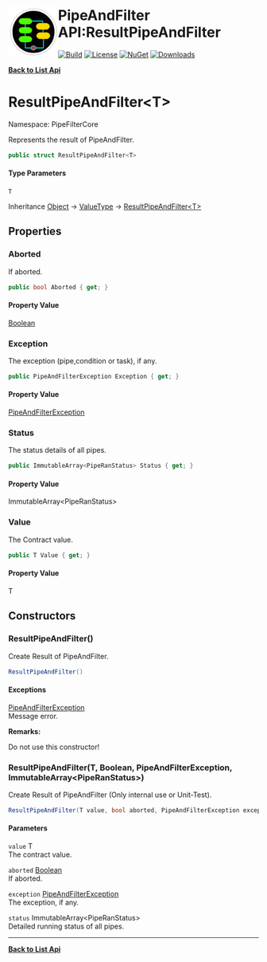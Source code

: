 # <img align="left" width="100" height="100" src="../images/icon.png">PipeAndFilter API:ResultPipeAndFilter<T> 

[![Build](https://github.com/FRACerqueira/PipeAndFilter/workflows/Build/badge.svg)](https://github.com/FRACerqueira/PipeAndFilter/actions/workflows/build.yml)
[![License](https://img.shields.io/badge/License-MIT-brightgreen.svg)](https://github.com/FRACerqueira/PipeAndFilter/blob/master/LICENSE)
[![NuGet](https://img.shields.io/nuget/v/PipeAndFilter)](https://www.nuget.org/packages/PipeAndFilter/)
[![Downloads](https://img.shields.io/nuget/dt/PipeAndFilter)](https://www.nuget.org/packages/PipeAndFilter/)

[**Back to List Api**](./apis.md)

# ResultPipeAndFilter&lt;T&gt;

Namespace: PipeFilterCore

Represents the result of PipeAndFilter.

```csharp
public struct ResultPipeAndFilter<T>
```

#### Type Parameters

`T`<br>

Inheritance [Object](https://docs.microsoft.com/en-us/dotnet/api/system.object) → [ValueType](https://docs.microsoft.com/en-us/dotnet/api/system.valuetype) → [ResultPipeAndFilter&lt;T&gt;](./pipefiltercore.resultpipeandfilter-1.md)

## Properties

### <a id="properties-aborted"/>**Aborted**

If aborted.

```csharp
public bool Aborted { get; }
```

#### Property Value

[Boolean](https://docs.microsoft.com/en-us/dotnet/api/system.boolean)<br>

### <a id="properties-exception"/>**Exception**

The exception (pipe,condition or task), if any.

```csharp
public PipeAndFilterException Exception { get; }
```

#### Property Value

[PipeAndFilterException](./pipefiltercore.pipeandfilterexception.md)<br>

### <a id="properties-status"/>**Status**

The status details of all pipes.

```csharp
public ImmutableArray<PipeRanStatus> Status { get; }
```

#### Property Value

ImmutableArray&lt;PipeRanStatus&gt;<br>

### <a id="properties-value"/>**Value**

The Contract value.

```csharp
public T Value { get; }
```

#### Property Value

T<br>

## Constructors

### <a id="constructors-.ctor"/>**ResultPipeAndFilter()**

Create Result of PipeAndFilter.

```csharp
ResultPipeAndFilter()
```

#### Exceptions

[PipeAndFilterException](./pipefiltercore.pipeandfilterexception.md)<br>
Message error.

**Remarks:**

Do not use this constructor!

### <a id="constructors-.ctor"/>**ResultPipeAndFilter(T, Boolean, PipeAndFilterException, ImmutableArray&lt;PipeRanStatus&gt;)**

Create Result of PipeAndFilter (Only internal use or Unit-Test).

```csharp
ResultPipeAndFilter(T value, bool aborted, PipeAndFilterException exception, ImmutableArray<PipeRanStatus> status)
```

#### Parameters

`value` T<br>
The contract value.

`aborted` [Boolean](https://docs.microsoft.com/en-us/dotnet/api/system.boolean)<br>
If aborted.

`exception` [PipeAndFilterException](./pipefiltercore.pipeandfilterexception.md)<br>
The exception, if any.

`status` ImmutableArray&lt;PipeRanStatus&gt;<br>
Detailed running status of all pipes.


- - -
[**Back to List Api**](./apis.md)
